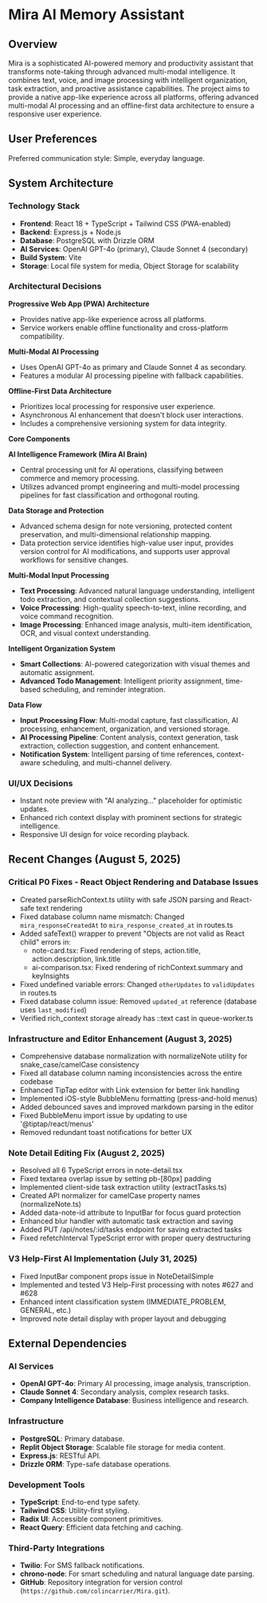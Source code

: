 # Mira AI Memory Assistant

## Overview

Mira is a sophisticated AI-powered memory and productivity assistant that transforms note-taking through advanced multi-modal intelligence. It combines text, voice, and image processing with intelligent organization, task extraction, and proactive assistance capabilities. The project aims to provide a native app-like experience across all platforms, offering advanced multi-modal AI processing and an offline-first data architecture to ensure a responsive user experience.

## User Preferences

Preferred communication style: Simple, everyday language.

## System Architecture

### Technology Stack
- **Frontend**: React 18 + TypeScript + Tailwind CSS (PWA-enabled)
- **Backend**: Express.js + Node.js
- **Database**: PostgreSQL with Drizzle ORM
- **AI Services**: OpenAI GPT-4o (primary), Claude Sonnet 4 (secondary)
- **Build System**: Vite
- **Storage**: Local file system for media, Object Storage for scalability

### Architectural Decisions

**Progressive Web App (PWA) Architecture**
- Provides native app-like experience across all platforms.
- Service workers enable offline functionality and cross-platform compatibility.

**Multi-Modal AI Processing**
- Uses OpenAI GPT-4o as primary and Claude Sonnet 4 as secondary.
- Features a modular AI processing pipeline with fallback capabilities.

**Offline-First Data Architecture**
- Prioritizes local processing for responsive user experience.
- Asynchronous AI enhancement that doesn't block user interactions.
- Includes a comprehensive versioning system for data integrity.

**Core Components**

**AI Intelligence Framework (Mira AI Brain)**
- Central processing unit for AI operations, classifying between commerce and memory processing.
- Utilizes advanced prompt engineering and multi-model processing pipelines for fast classification and orthogonal routing.

**Data Storage and Protection**
- Advanced schema design for note versioning, protected content preservation, and multi-dimensional relationship mapping.
- Data protection service identifies high-value user input, provides version control for AI modifications, and supports user approval workflows for sensitive changes.

**Multi-Modal Input Processing**
- **Text Processing**: Advanced natural language understanding, intelligent todo extraction, and contextual collection suggestions.
- **Voice Processing**: High-quality speech-to-text, inline recording, and voice command recognition.
- **Image Processing**: Enhanced image analysis, multi-item identification, OCR, and visual context understanding.

**Intelligent Organization System**
- **Smart Collections**: AI-powered categorization with visual themes and automatic assignment.
- **Advanced Todo Management**: Intelligent priority assignment, time-based scheduling, and reminder integration.

**Data Flow**
- **Input Processing Flow**: Multi-modal capture, fast classification, AI processing, enhancement, organization, and versioned storage.
- **AI Processing Pipeline**: Content analysis, context generation, task extraction, collection suggestion, and content enhancement.
- **Notification System**: Intelligent parsing of time references, context-aware scheduling, and multi-channel delivery.

### UI/UX Decisions
- Instant note preview with "AI analyzing..." placeholder for optimistic updates.
- Enhanced rich context display with prominent sections for strategic intelligence.
- Responsive UI design for voice recording playback.

## Recent Changes (August 5, 2025)

### Critical P0 Fixes - React Object Rendering and Database Issues
- Created parseRichContext.ts utility with safe JSON parsing and React-safe text rendering
- Fixed database column name mismatch: Changed `mira_responseCreatedAt` to `mira_response_created_at` in routes.ts
- Added safeText() wrapper to prevent "Objects are not valid as React child" errors in:
  - note-card.tsx: Fixed rendering of steps, action.title, action.description, link.title
  - ai-comparison.tsx: Fixed rendering of richContext.summary and keyInsights
- Fixed undefined variable errors: Changed `otherUpdates` to `validUpdates` in routes.ts
- Fixed database column issue: Removed `updated_at` reference (database uses `last_modified`)
- Verified rich_context storage already has ::text cast in queue-worker.ts

### Infrastructure and Editor Enhancement (August 3, 2025)
- Comprehensive database normalization with normalizeNote utility for snake_case/camelCase consistency
- Fixed all database column naming inconsistencies across the entire codebase
- Enhanced TipTap editor with Link extension for better link handling
- Implemented iOS-style BubbleMenu formatting (press-and-hold menus)
- Added debounced saves and improved markdown parsing in the editor
- Fixed BubbleMenu import issue by updating to use '@tiptap/react/menus'
- Removed redundant toast notifications for better UX

### Note Detail Editing Fix (August 2, 2025)
- Resolved all 6 TypeScript errors in note-detail.tsx
- Fixed textarea overlap issue by setting pb-[80px] padding
- Implemented client-side task extraction utility (extractTasks.ts)
- Created API normalizer for camelCase property names (normalizeNote.ts)
- Added data-note-id attribute to InputBar for focus guard protection
- Enhanced blur handler with automatic task extraction and saving
- Added PUT /api/notes/:id/tasks endpoint for saving extracted tasks
- Fixed refetchInterval TypeScript error with proper query destructuring

### V3 Help-First AI Implementation (July 31, 2025)
- Fixed InputBar component props issue in NoteDetailSimple
- Implemented and tested V3 Help-First processing with notes #627 and #628
- Enhanced intent classification system (IMMEDIATE_PROBLEM, GENERAL, etc.)
- Improved note detail display with proper layout and debugging

## External Dependencies

### AI Services
- **OpenAI GPT-4o**: Primary AI processing, image analysis, transcription.
- **Claude Sonnet 4**: Secondary analysis, complex research tasks.
- **Company Intelligence Database**: Business intelligence and research.

### Infrastructure
- **PostgreSQL**: Primary database.
- **Replit Object Storage**: Scalable file storage for media content.
- **Express.js**: RESTful API.
- **Drizzle ORM**: Type-safe database operations.

### Development Tools
- **TypeScript**: End-to-end type safety.
- **Tailwind CSS**: Utility-first styling.
- **Radix UI**: Accessible component primitives.
- **React Query**: Efficient data fetching and caching.

### Third-Party Integrations
- **Twilio**: For SMS fallback notifications.
- **chrono-node**: For smart scheduling and natural language date parsing.
- **GitHub**: Repository integration for version control (`https://github.com/colincarrier/Mira.git`).
